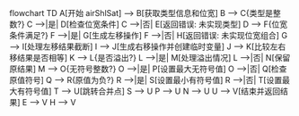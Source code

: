 flowchart TD
    A[开始 airShlSat] --> B[获取类型信息和位宽]
    B --> C{类型是整数?}
    C -->|是| D[检查位宽条件]
    C -->|否| E[返回错误: 未实现类型]
    D --> F{位宽条件满足?}
    F -->|是| G[生成左移操作]
    F -->|否| H[返回错误: 未实现位宽组合]
    G --> I[处理左移结果截断]
    I --> J[生成右移操作并创建临时变量]
    J --> K[比较左右移结果是否相等]
    K --> L{是否溢出?}
    L -->|是| M[处理溢出情况]
    L -->|否| N[保留原结果]
    M --> O{无符号整数?}
    O -->|是| P[设置最大无符号值]
    O -->|否| Q[检查原值符号]
    Q --> R{原值为负?}
    R -->|是| S[设置最小有符号值]
    R -->|否| T[设置最大有符号值]
    T --> U[跳转合并点]
    S --> U
    P --> U
    N --> U
    U --> V[结束并返回结果]
    E --> V
    H --> V
